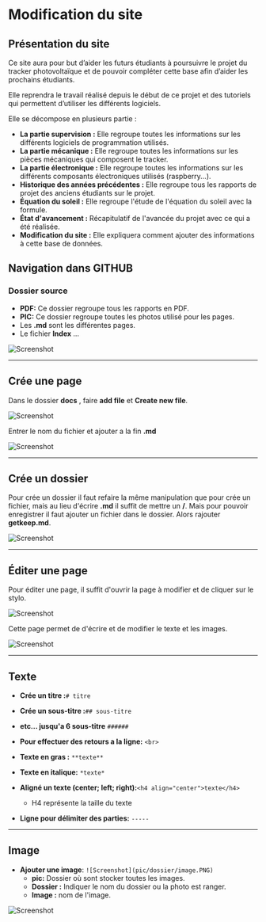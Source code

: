 # Modification du site



## Présentation du site


Ce site aura pour but d’aider les futurs étudiants à poursuivre le projet du tracker photovoltaïque et de pouvoir compléter cette base afin d’aider les prochains étudiants.

Elle reprendra le travail réalisé depuis le début de ce projet et des tutoriels qui permettent d’utiliser les différents logiciels.

Elle se décompose en plusieurs partie :

* **La partie supervision :** Elle regroupe toutes les informations sur les différents logiciels de programmation utilisés.
* **La partie mécanique :** Elle regroupe toutes les informations sur les pièces mécaniques qui composent le tracker.
* **La partie électronique :** Elle regroupe toutes les informations sur les différents composants électroniques utilisés (raspberry...).
* **Historique des années précédentes :** Elle regroupe tous les rapports de projet des anciens étudiants sur le projet.
* **Équation du soleil :** Elle regroupe l'étude de l'équation du soleil avec la formule.
* **État d'avancement :** Récapitulatif de l'avancée du projet avec ce qui a été réalisée.
* **Modification du site :** Elle expliquera comment ajouter des informations à cette base de données.



## Navigation dans GITHUB

### Dossier source

 * **PDF:** Ce dossier regroupe tous les rapports en PDF.
  * **PIC:** Ce dossier regroupe toutes les photos utilisé pour les pages. 
  * Les **.md** sont les différentes pages.
  * Le fichier **Index** ...

![Screenshot](pic/Modification_tuto/Dosier_source.png)

---------


## Crée une page 

Dans le dossier **docs** , faire **add file** et **Create new file**. 

![Screenshot](pic/Modification_tuto/Crée_page.PNG)


Entrer le nom du fichier et ajouter a la fin **.md**

![Screenshot](pic/Modification_tuto/nom_page.PNG)

---------

## Crée un dossier 

Pour crée un dossier il faut refaire la même manipulation que pour crée un fichier, mais au lieu d'écrire **.md** il suffit de mettre un **/**. 
Mais pour pouvoir enregistrer il faut ajouter un fichier dans le dossier. 
Alors rajouter **getkeep.md**.

![Screenshot](pic/Modification_tuto/crée_dossier.PNG)

---------

## Éditer une page

Pour éditer une page, il suffit d'ouvrir la page à modifier et de cliquer sur le stylo.


![Screenshot](pic/Modification_tuto/editer_page.PNG)

Cette page permet de d'écrire et de modifier le texte et les images.

![Screenshot](pic/Modification_tuto/Page.PNG)

---------

## Texte

* **Crée un titre :**``# titre``
* **Crée un sous-titre :**``## sous-titre``
* **etc... jusqu'a 6 sous-titre** ``######``
 

 
* **Pour effectuer des retours a la ligne:**  ``<br>``



* **Texte en gras :** ``**texte**``

* **Texte en italique:** ``*texte*``



* **Aligné un texte (center; left; right):**``<h4 align="center">texte</h4>``
  * H4 représente la taille du texte
 

 
* **Ligne pour délimiter des parties:** ``-----``

---------

## Image

* **Ajouter une image**: ``![Screenshot](pic/dossier/image.PNG)``
   * **pic:** Dossier où sont stocker toutes les images.
   * **Dossier :** Indiquer le nom du dossier ou la photo est ranger. 
   * **Image :** nom de l'image.



![Screenshot](pic/logo_iut.png)
 
